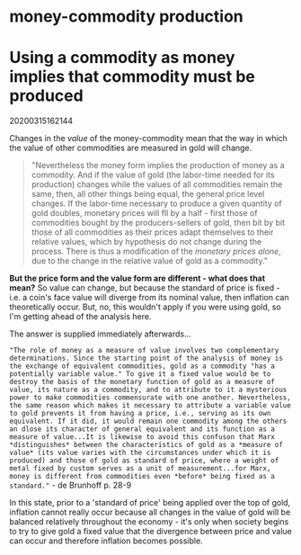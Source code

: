 money-commodity production
==========================



# Using a commodity as money implies that commodity must be produced
20200315162144

Changes in the *value* of the money-commodity mean that the way in which the value of other commodities are measured in gold will change.

> "Nevertheless the money form implies the production of money as a commodity. And if the value of gold (the labor-time needed for its production) changes while the values of all commodities remain the same, then, all other things being equal, the general price level changes. If the labor-time necessary to produce  a given quantity of gold doubles, monetary prices will fll by a half - first those of commodities bought by the producers-sellers of gold, then bit by bit those of all commodities as their prices adapt themselves to their relative values, which by hypothesis do not change during the process. There is thus a modification of the *monetary prices alone*, due to the change in the relative value of gold as a commodity."

**But the price form and the value form are different - what does that mean?** So value can change, but because the standard of price is fixed - i.e. a coin's face value will diverge from its nominal value, then inflation can theoretically occur. But, no, this wouldn't apply if you were using gold, so I'm getting ahead of the analysis here.

The answer is supplied immediately afterwards…

`"The role of money as a measure of value involves two complementary determinations. Since the starting point of the analysis of money is the exchange of equivalent commodities, gold as a commodity "has a potentially variable value." To give it a fixed value would be to destroy the basis of the monetary function of gold as a measure of value, its nature as a commodity, and to attribute to it a mysterious power to make commodities commensurate with one another. Nevertheless, the same reason which makes it necessary to attribute a variable value to gold prevents it from having a price, i.e., serving as its own equivalent. If it did, it would remain one commodity among the others an dlose its character of general equivalent and its function as a measure of value...It is likewise to avoid this confuson that Marx *distinguishes* between the characteristics of gold as a *measure of value* (its value varies with the circumstances under which it is produced) and those of gold as standard of price, where a weight of metal fixed by custom serves as a unit of measurement...for Marx, money is different from commodities even *before* being fixed as a standard."` - de Brunhoff p. 28-9

In this state, prior to a 'standard of price' being applied over the top of gold, inflation cannot really occur because all changes in the value of gold will be balanced relatively throughout the economy - it's only when society begins to try to give gold a fixed value that the divergence between price and value can occur and therefore inflation becomes possible.